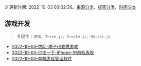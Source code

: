 :alarm_clock: 更新时间: 2022-10-03 06:02:36。[来源分类](../README.md)、[标签分类](../TAGS.md)、[时间分类](../TIMELINE.md)

## 游戏开发


> 关键字：`游戏`、`Three.js`、`Create.js`、`Matter.js`



- [2022-10-03-求助-瞎子也要做游戏](https://www.v2ex.com/t/884478) 
- [2022-10-03-讨论一下-iPhone-的游戏表现](https://www.v2ex.com/t/884465) 
- [2022-10-03-单机游戏管理软件](https://www.v2ex.com/t/884439) 